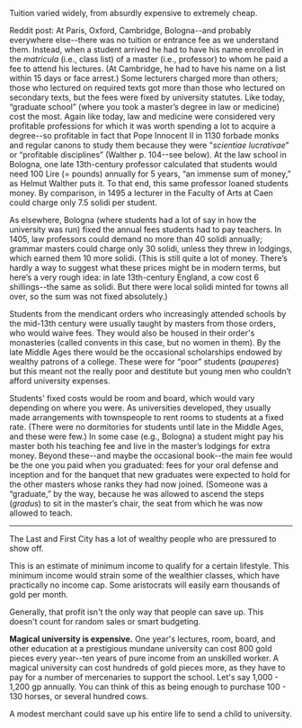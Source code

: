 Tuition varied widely, from absurdly expensive to extremely cheap.

Reddit post:
At Paris, Oxford, Cambridge, Bologna--and probably everywhere else--there was no tuition or entrance fee as we understand them. Instead, when a student arrived he had to have his name enrolled in the _matricula_ (i.e., class list) of a master (i.e., professor) to whom he paid a fee to attend his lectures. (At Cambridge, he had to have his name on a list within 15 days or face arrest.) Some lecturers charged more than others; those who lectured on required texts got more than those who lectured on secondary texts, but the fees were fixed by university statutes. Like today, “graduate school” (where you took a master’s degree in law or medicine) cost the most. Again like today, law and medicine were considered very profitable professions for which it was worth spending a lot to acquire a degree--so profitable in fact that Pope Innocent II in 1130 forbade monks and regular canons to study them because they were "_scientiae lucrativae_” or “profitable disciplines” (Walther p. 104--see below). At the law school in Bologna, one late 13th-century professor calculated that students would need 100 Lire (= pounds) annually for 5 years, “an immense sum of money,” as Helmut Walther puts it. To that end, this same professor loaned students money. By comparison, in 1495 a lecturer in the Faculty of Arts at Caen could charge only 7.5 solidi per student.

As elsewhere, Bologna (where students had a lot of say in how the university was run) fixed the annual fees students had to pay teachers. In 1405, law professors could demand no more than 40 solidi annually; grammar masters could charge only 30 solidi, unless they threw in lodgings, which earned them 10 more solidi. (This is still quite a lot of money. There’s hardly a way to suggest what these prices might be in modern terms, but here’s a very rough idea: in late 13th-century England, a cow cost 6 shillings--the same as solidi. But there were local solidi minted for towns all over, so the sum was not fixed absolutely.)

Students from the mendicant orders who increasingly attended schools by the mid-13th century were usually taught by masters from those orders, who would waive fees. They would also be housed in their order's monasteries (called convents in this case, but no women in them). By the late Middle Ages there would be the occasional scholarships endowed by wealthy patrons of a college. These were for “poor” students (_pauperes_) but this meant not the really poor and destitute but young men who couldn’t afford university expenses.

Students' fixed costs would be room and board, which would vary depending on where you were. As universities developed, they usually made arrangements with townspeople to rent rooms to students at a fixed rate. (There were no dormitories for students until late in the Middle Ages, and these were few.) In some case (e.g., Bologna) a student might pay his master both his teaching fee and live in the master’s lodgings for extra money. Beyond these--and maybe the occasional book--the main fee would be the one you paid when you graduated: fees for your oral defense and inception and for the banquet that new graduates were expected to hold for the other masters whose ranks they had now joined. (Someone was a “graduate,” by the way, because he was allowed to ascend the steps (_gradus_) to sit in the master’s chair, the seat from which he was now allowed to teach.

---

The Last and First City has a lot of wealthy people who are pressured to show off.



This is an estimate of minimum income to qualify for a certain lifestyle. This minimum income would strain some of the wealthier classes, which have practically no income cap. Some aristocrats will easily earn thousands of gold per month.

Generally, that profit isn't the only way that people can save up. This doesn't count for random sales or smart budgeting.

**Magical university is expensive.**
One year's lectures, room, board, and other education at a prestigious mundane university can cost 800 gold pieces every year--ten years of pure income from an unskilled worker. A magical university can cost hundreds of gold pieces more, as they have to pay for a number of mercenaries to support the school. Let's say 1,000 - 1,200 gp annually. You can think of this as being enough to purchase 100 - 130 horses, or several hundred cows. 

A modest merchant could save up his entire life to send a child to university.